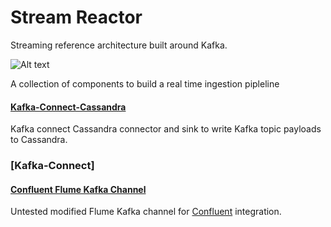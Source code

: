 # Stream Reactor
Streaming reference architecture built around Kafka. 

![Alt text](https://datamountaineer.files.wordpress.com/2016/01/stream-reactor-1.jpg?w=1320)

A collection of components to build a real time ingestion pipleline

#### [Kafka-Connect-Cassandra](kafka-connect-cassandra/README.md)

Kafka connect Cassandra connector and sink to write Kafka topic payloads to Cassandra.

###  [Kafka-Connect]

#### [Confluent Flume Kafka Channel](flume-ng/README.md)

Untested modified Flume Kafka channel for [Confluent](www.confluent.io) integration.
